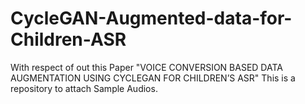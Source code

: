 # CycleGAN-Augmented-data-for-Children-ASR
With respect of out this Paper "VOICE CONVERSION BASED DATA AUGMENTATION USING CYCLEGAN FOR
CHILDREN’S ASR"
This is a repository to attach Sample Audios. 
